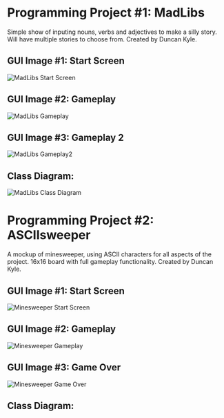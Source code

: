 # Programming Project #1: MadLibs
Simple show of inputing nouns, verbs and adjectives to make a silly story. Will have multiple stories to choose from. Created by Duncan Kyle.

## GUI Image #1: Start Screen
![MadLibs Start Screen]()

## GUI Image #2: Gameplay
![MadLibs Gameplay]()

## GUI Image #3: Gameplay 2
![MadLibs Gameplay2]()

## Class Diagram:
![MadLibs Class Diagram](ProgrammingProjects/images/MLclass.png)

# Programming Project #2: ASCIIsweeper
A mockup of minesweeper, using ASCII characters for all aspects of the project. 16x16 board with full gameplay functionality. Created by Duncan Kyle.

## GUI Image #1: Start Screen
![Minesweeper Start Screen]()

## GUI Image #2: Gameplay
![Minesweeper Gameplay]()

## GUI Image #3: Game Over
![Minesweeper Game Over]()

## Class Diagram:
